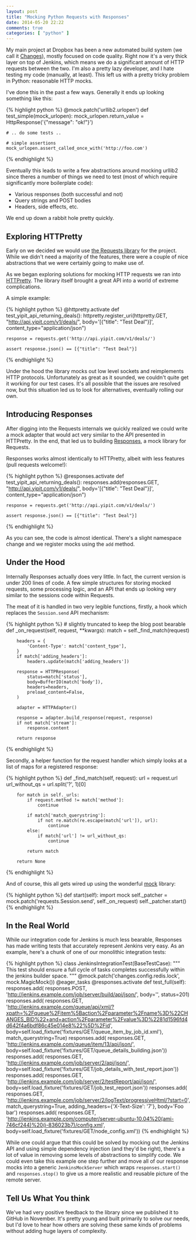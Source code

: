 ```yaml
---
layout: post
title: "Mocking Python Requests with Responses"
date: 2014-05-20 22:22
comments: true
categories: [ "python" ]
---
```


My main project at Dropbox has been a new automated build system (we call it <a href="https://github.com/dropbox/changes">Changes</a>), mostly focused on code quality. Right now it's a very thick layer on top of Jenkins, which means we do a significant amount of HTTP requests between the two. I'm also a pretty lazy developer, and I hate testing my code (manually, at least). This left us with a pretty tricky problem in Python: reasonable HTTP mocks.

I've done this in the past a few ways. Generally it ends up looking something like this:

{% highlight python %}
@mock.patch('urllib2.urlopen')
def test_simple(mock_urlopen):
    mock_urlopen.return_value = HttpResponse('{"message": "ok!"}')

    # .. do some tests ..

    # simple assertions
    mock_urlopen.assert_called_once_with('http://foo.com')
{% endhighlight %}

Eventually this leads to write a few abstractions around mocking urllib2 since theres a number of things we need to test (most of which require significantly more boilerplate code):

- Various responses (both successful and not)
- Query strings and POST bodies
- Headers, side effects, etc.

We end up down a rabbit hole pretty quickly.

Exploring HTTPretty
-------------------

Early on we decided we would use <a href="https://github.com/kennethreitz/requests">the Requests library</a> for the project. While we didn't need a majority of the features, there were a couple of nice abstractions that we were certainly going to make use of.

As we began exploring solutions for mocking HTTP requests we ran into <a href="https://github.com/gabrielfalcao/HTTPretty">HTTPretty</a>. The library itself brought a great API into a world of extreme complications.

A simple example:

{% highlight python %}
@httpretty.activate
def test_yipit_api_returning_deals():
    httpretty.register_uri(httpretty.GET, "http://api.yipit.com/v1/deals/",
                           body='[{"title": "Test Deal"}]',
                           content_type="application/json")

    response = requests.get('http://api.yipit.com/v1/deals/')

    assert response.json() == [{"title": "Test Deal"}]
{% endhighlight %}

Under the hood the library mocks out low level sockets and reimplements HTTP protocols. Unfortunately as great as it sounded, we couldn't quite get it working for our test cases. It's all possible that the issues are resolved now, but this situation led us to look for alternatives, eventually rolling our own.

Introducing Responses
---------------------

After digging into the Requests internals we quickly realized we could write a mock adapter that would act very similar to the API presented in HTTPretty. In the end, that led us to building <a href="https://github.com/dropbox/responses">Responses</a>, a mock library for Requests.

Responses works almost identically to HTTPretty, albeit with less features (pull requests welcome!):

{% highlight python %}
@responses.activate
def test_yipit_api_returning_deals():
    responses.add(responses.GET, "http://api.yipit.com/v1/deals/",
                  body='[{"title": "Test Deal"}]',
                  content_type="application/json")

    response = requests.get('http://api.yipit.com/v1/deals/')

    assert response.json() == [{"title": "Test Deal"}]
{% endhighlight %}

As you can see, the code is almost identical. There's a slight namespace change and we register mocks using the <code>add</code> method.


Under the Hood
--------------

Internally Responses actually does very little. In fact, the current version is under 200 lines of code. A few simple structures for storing mocked requests, some processing logic, and an API that ends up looking very similar to the sessions code within Requests.

The meat of it is handled in two very legible functions, firstly, a hook which replaces the <code>Session.send</code> API mechanism:

{% highlight python %}
    # slightly truncated to keep the blog post bearable
    def _on_request(self, request, **kwargs):
        match = self._find_match(request)

        headers = {
            'Content-Type': match['content_type'],
        }
        if match['adding_headers']:
            headers.update(match['adding_headers'])

        response = HTTPResponse(
            status=match['status'],
            body=BufferIO(match['body']),
            headers=headers,
            preload_content=False,
        )

        adapter = HTTPAdapter()

        response = adapter.build_response(request, response)
        if not match['stream']:
            response.content

        return response
{% endhighlight %}

Secondly, a helper function for the request handler which simply looks at a list of maps for a registered response:

{% highlight python %}
    def _find_match(self, request):
        url = request.url
        url_without_qs = url.split('?', 1)[0]

        for match in self._urls:
            if request.method != match['method']:
                continue

            if match['match_querystring']:
                if not re.match(re.escape(match['url']), url):
                    continue
            else:
                if match['url'] != url_without_qs:
                    continue

            return match

        return None
{% endhighlight %}

And of course, this all gets wired up using the wonderful <a href="https://pypi.python.org/pypi/mock">mock</a> library:

{% highlight python %}
    def start(self):
        import mock
        self._patcher = mock.patch('requests.Session.send', self._on_request)
        self._patcher.start()
{% endhighlight %}

In the Real World
-----------------

While our integration code for Jenkins is much less bearable, Responses has made writing tests that accurately represent Jenkins very easy. As an example, here's a chunk of one of our monolithic integration tests:

{% highlight python %}
class JenkinsIntegrationTest(BaseTestCase):
    """
    This test should ensure a full cycle of tasks completes successfully within
    the jenkins builder space.
    """
    @mock.patch('changes.config.redis.lock', mock.MagicMock())
    @eager_tasks
    @responses.activate
    def test_full(self):
        responses.add(
            responses.POST, 'http://jenkins.example.com/job/server/build/api/json/',
            body='',
            status=201)
        responses.add(
            responses.GET, 'http://jenkins.example.com/queue/api/xml/?xpath=%2Fqueue%2Fitem%5Baction%2Fparameter%2Fname%3D%22CHANGES_BID%22+and+action%2Fparameter%2Fvalue%3D%2281d1596fd4d642f4a6bdf86c45e014e8%22%5D%2Fid',
            body=self.load_fixture('fixtures/GET/queue_item_by_job_id.xml'),
            match_querystring=True)
        responses.add(
            responses.GET, 'http://jenkins.example.com/queue/item/13/api/json/',
            body=self.load_fixture('fixtures/GET/queue_details_building.json'))
        responses.add(
            responses.GET, 'http://jenkins.example.com/job/server/2/api/json/',
            body=self.load_fixture('fixtures/GET/job_details_with_test_report.json'))
        responses.add(
            responses.GET, 'http://jenkins.example.com/job/server/2/testReport/api/json/',
            body=self.load_fixture('fixtures/GET/job_test_report.json'))
        responses.add(
            responses.GET, 'http://jenkins.example.com/job/server/2/logText/progressiveHtml/?start=0',
            match_querystring=True,
            adding_headers={'X-Text-Size': '7'},
            body='Foo bar')
        responses.add(
            responses.GET, 'http://jenkins.example.com/computer/server-ubuntu-10.04%20(ami-746cf244)%20(i-836023b7)/config.xml',
            body=self.load_fixture('fixtures/GET/node_config.xml'))
{% endhighlight %}

While one could argue that this could be solved by mocking out the Jenkins API and using simple dependency injection (and they'd be right), there's a lot of value in removing some levels of abstractions to simplify code. We could even take this example one step further and move all of our response mocks into a generic <code>JenkinsMockServer</code> which wraps <code>responses.start()</code> and <code>responses.stop()</code> to give us a more realistic and reusable picture of the remote server.

Tell Us What You think
----------------------

We've had very positive feedback to the library since we published it to GitHub in November. It's pretty young and  built primarily to solve our needs, but I'd love to hear how others are solving these same kinds of problems without adding huge layers of complexity.
